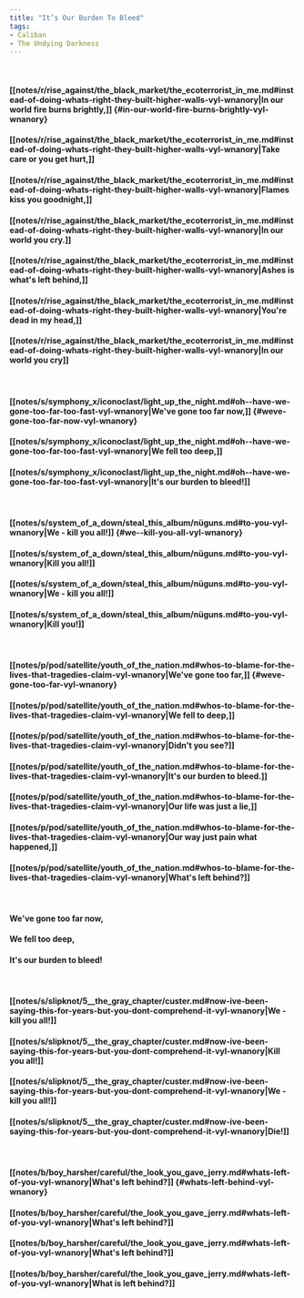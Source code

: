 ```yaml
---
title: "It’s Our Burden To Bleed"
tags:
- Caliban
- The Undying Darkness
---
```

&nbsp;
#### [[notes/r/rise_against/the_black_market/the_ecoterrorist_in_me.md#instead-of-doing-whats-right-they-built-higher-walls-vyl-wnanory|In our world fire burns brightly,]] {#in-our-world-fire-burns-brightly-vyl-wnanory}
#### [[notes/r/rise_against/the_black_market/the_ecoterrorist_in_me.md#instead-of-doing-whats-right-they-built-higher-walls-vyl-wnanory|Take care or you get hurt,]]
#### [[notes/r/rise_against/the_black_market/the_ecoterrorist_in_me.md#instead-of-doing-whats-right-they-built-higher-walls-vyl-wnanory|Flames kiss you goodnight,]]
#### [[notes/r/rise_against/the_black_market/the_ecoterrorist_in_me.md#instead-of-doing-whats-right-they-built-higher-walls-vyl-wnanory|In our world you cry.]]
#### [[notes/r/rise_against/the_black_market/the_ecoterrorist_in_me.md#instead-of-doing-whats-right-they-built-higher-walls-vyl-wnanory|Ashes is what's left behind,]]
#### [[notes/r/rise_against/the_black_market/the_ecoterrorist_in_me.md#instead-of-doing-whats-right-they-built-higher-walls-vyl-wnanory|You're dead in my head,]]
#### [[notes/r/rise_against/the_black_market/the_ecoterrorist_in_me.md#instead-of-doing-whats-right-they-built-higher-walls-vyl-wnanory|In our world you cry]]
&nbsp;
#### [[notes/s/symphony_x/iconoclast/light_up_the_night.md#oh--have-we-gone-too-far-too-fast-vyl-wnanory|We've gone too far now,]] {#weve-gone-too-far-now-vyl-wnanory}
#### [[notes/s/symphony_x/iconoclast/light_up_the_night.md#oh--have-we-gone-too-far-too-fast-vyl-wnanory|We fell too deep,]]
#### [[notes/s/symphony_x/iconoclast/light_up_the_night.md#oh--have-we-gone-too-far-too-fast-vyl-wnanory|It's our burden to bleed!]]
&nbsp;
#### [[notes/s/system_of_a_down/steal_this_album/nüguns.md#to-you-vyl-wnanory|We - kill you all!]] {#we--kill-you-all-vyl-wnanory}
#### [[notes/s/system_of_a_down/steal_this_album/nüguns.md#to-you-vyl-wnanory|Kill you all!]]
#### [[notes/s/system_of_a_down/steal_this_album/nüguns.md#to-you-vyl-wnanory|We - kill you all!]]
#### [[notes/s/system_of_a_down/steal_this_album/nüguns.md#to-you-vyl-wnanory|Kill you!]]
&nbsp;
#### [[notes/p/pod/satellite/youth_of_the_nation.md#whos-to-blame-for-the-lives-that-tragedies-claim-vyl-wnanory|We've gone too far,]] {#weve-gone-too-far-vyl-wnanory}
#### [[notes/p/pod/satellite/youth_of_the_nation.md#whos-to-blame-for-the-lives-that-tragedies-claim-vyl-wnanory|We fell to deep,]]
#### [[notes/p/pod/satellite/youth_of_the_nation.md#whos-to-blame-for-the-lives-that-tragedies-claim-vyl-wnanory|Didn't you see?]]
#### [[notes/p/pod/satellite/youth_of_the_nation.md#whos-to-blame-for-the-lives-that-tragedies-claim-vyl-wnanory|It's our burden to bleed.]]
#### [[notes/p/pod/satellite/youth_of_the_nation.md#whos-to-blame-for-the-lives-that-tragedies-claim-vyl-wnanory|Our life was just a lie,]]
#### [[notes/p/pod/satellite/youth_of_the_nation.md#whos-to-blame-for-the-lives-that-tragedies-claim-vyl-wnanory|Our way just pain what happened,]]
#### [[notes/p/pod/satellite/youth_of_the_nation.md#whos-to-blame-for-the-lives-that-tragedies-claim-vyl-wnanory|What's left behind?]]
&nbsp;
#### We've gone too far now,
#### We fell too deep,
#### It's our burden to bleed!
&nbsp;
#### [[notes/s/slipknot/5__the_gray_chapter/custer.md#now-ive-been-saying-this-for-years-but-you-dont-comprehend-it-vyl-wnanory|We - kill you all!]]
#### [[notes/s/slipknot/5__the_gray_chapter/custer.md#now-ive-been-saying-this-for-years-but-you-dont-comprehend-it-vyl-wnanory|Kill you all!]]
#### [[notes/s/slipknot/5__the_gray_chapter/custer.md#now-ive-been-saying-this-for-years-but-you-dont-comprehend-it-vyl-wnanory|We - kill you all!]]
#### [[notes/s/slipknot/5__the_gray_chapter/custer.md#now-ive-been-saying-this-for-years-but-you-dont-comprehend-it-vyl-wnanory|Die!]]
&nbsp;
#### [[notes/b/boy_harsher/careful/the_look_you_gave_jerry.md#whats-left-of-you-vyl-wnanory|What's left behind?]] {#whats-left-behind-vyl-wnanory}
#### [[notes/b/boy_harsher/careful/the_look_you_gave_jerry.md#whats-left-of-you-vyl-wnanory|What's left behind?]]
#### [[notes/b/boy_harsher/careful/the_look_you_gave_jerry.md#whats-left-of-you-vyl-wnanory|What's left behind?]]
#### [[notes/b/boy_harsher/careful/the_look_you_gave_jerry.md#whats-left-of-you-vyl-wnanory|What is left  behind?]]
